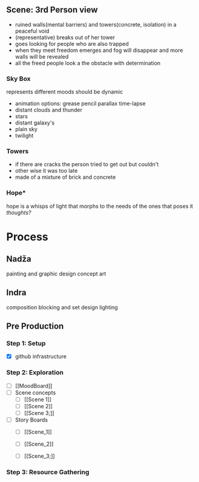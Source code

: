 ## Scene: 3rd Person view
- ruined walls(mental barriers) and towers(concrete, isolation) in a peaceful void
- (representative) breaks out of her tower
- goes looking for people who are also trapped
- when they meet freedom emerges and fog will disappear and more walls will be revealed
- all the freed people look a the obstacle with determination 

### Sky Box
represents different moods should be dynamic
- animation options:
grease pencil parallax
time-lapse
- distant clouds and thunder
- stars
- distant galaxy's
- plain sky
- twilight

### Towers
- if there are cracks the person tried to get out but couldn't
- other wise it was too late
- made of a mixture of brick and concrete

### Hope*
hope is a whisps of light that morphs to the needs of the ones that poses it
*thoughts?*


# Process
## Nadža
painting and graphic design
concept art
## Indra
composition blocking and set design
lighting

## Pre Production
### Step 1: Setup
- [x] github infrastructure

### Step 2: Exploration
- [ ]  [[MoodBoard]]
- [ ] Scene concepts
	- [ ] [[Scene 1]]
	- [ ] [[Scene 2]]
	- [ ] [[Scene 3;]]
- [ ] Story Boards
	- [ ] [[Scene_1]]
	- [ ] [[Scene_2]]
	- [ ] [[Scene_3;]]


### Step 3: Resource Gathering 
